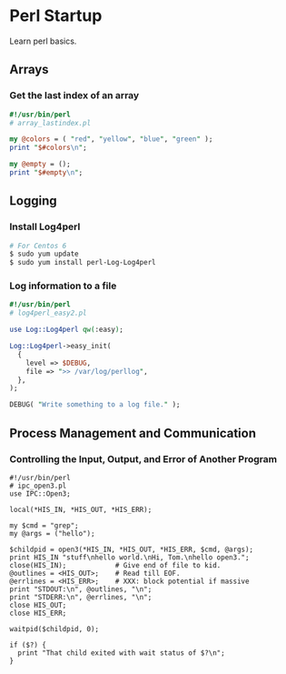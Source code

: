 # Perl Startup
Learn perl basics.

## Arrays

### Get the last index of an array

```perl
#!/usr/bin/perl
# array_lastindex.pl

my @colors = ( "red", "yellow", "blue", "green" );
print "$#colors\n";

my @empty = ();
print "$#empty\n";
```

## Logging

### Install Log4perl

```bash
# For Centos 6
$ sudo yum update
$ sudo yum install perl-Log-Log4perl
```

### Log information to a file

```perl
#!/usr/bin/perl
# log4perl_easy2.pl

use Log::Log4perl qw(:easy);

Log::Log4perl->easy_init(
  {
    level => $DEBUG,
    file => ">> /var/log/perllog",
  },
);

DEBUG( "Write something to a log file." );
```

## Process Management and Communication

### Controlling the Input, Output, and Error of Another Program

```
#!/usr/bin/perl
# ipc_open3.pl
use IPC::Open3;

local(*HIS_IN, *HIS_OUT, *HIS_ERR);

my $cmd = "grep"; 
my @args = ("hello");

$childpid = open3(*HIS_IN, *HIS_OUT, *HIS_ERR, $cmd, @args); 
print HIS_IN "stuff\nhello world.\nHi, Tom.\nhello open3.";
close(HIS_IN);            # Give end of file to kid. 
@outlines = <HIS_OUT>;    # Read till EOF.
@errlines = <HIS_ERR>;    # XXX: block potential if massive 
print "STDOUT:\n", @outlines, "\n";
print "STDERR:\n", @errlines, "\n";
close HIS_OUT;
close HIS_ERR;

waitpid($childpid, 0);

if ($?) {
  print "That child exited with wait status of $?\n";
}

```